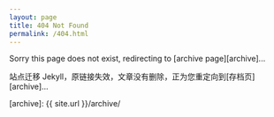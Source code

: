 ```yaml
---
layout: page
title: 404 Not Found
permalink: /404.html
---
```


Sorry this page does not exist, redirecting to [archive page][archive]...

站点迁移 Jekyll，原链接失效，文章没有删除，正为您重定向到[存档页][archive]...

[archive]:      {{ site.url }}/archive/

